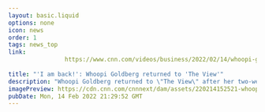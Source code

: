 ```yaml
---
layout: basic.liquid
options: none
icon: news
order: 1
tags: news_top
link: 
                https://www.cnn.com/videos/business/2022/02/14/whoopi-goldberg-return-to-the-view-ht-orig.cnn-business
            
title: "'I am back!': Whoopi Goldberg returned to 'The View'"
description: "Whoopi Goldberg returned to \"The View\" after her two-week suspension because of her controversial comments on the Holocaust."
imagePreview: https://cdn.cnn.com/cnnnext/dam/assets/220214152521-whoopi-goldberg-return-to-the-view-video-synd-2.jpg
pubDate: Mon, 14 Feb 2022 21:29:52 GMT
---
```

